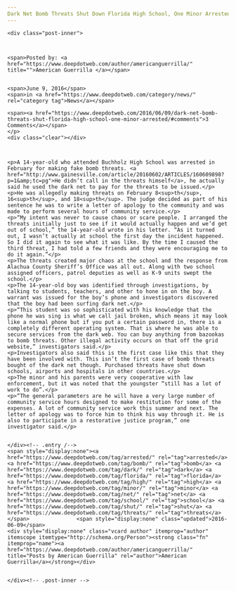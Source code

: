 ```yaml
---
Dark Net Bomb Threats Shut Down Florida High School, One Minor Arrested
---
```

<article class="post-listing post-14460 post type-post status-publish format-standard hentry category-news tag-bomb tag-dark tag-florida tag-high tag-minor tag-net tag-school tag-shut tag-threats">
    
    <div class="post-inner">
    
    
        
    <span>Posted by: <a href="https://www.deepdotweb.com/author/americanguerrilla/" title="">American Guerrilla </a></span>
    
    
    <span>June 9, 2016</span>
    <span>in <a href="https://www.deepdotweb.com/category/news/" rel="category tag">News</a></span>
    
    <span><a href="https://www.deepdotweb.com/2016/06/09/dark-net-bomb-threats-shut-florida-high-school-one-minor-arrested/#comments">3 Comments</a></span>
    </p>
    <div class="clear"></div>
    
    
    
    <p>A 14-year-old who attended Buchholz High School was arrested in February for making fake bomb threats. <a href="http://www.gainesville.com/article/20160602/ARTICLES/160609898?p=1&amp;tc=pg">He didn’t call in the threats himself</a>, he actually said he used the dark net to pay for the threats to be issued.</p>
    <p>He was allegedly making threats on February 8<sup>th</sup>, 16<sup>th</sup>, and 18<sup>th</sup>. The judge decided as part of his sentence he was to write a letter of apology to the community and was made to perform several hours of community service.</p>
    <p>“My intent was never to cause chaos or scare people. I arranged the threats initially just to see if it would actually happen and we’d get out of school,” the 14-year-old wrote in his letter. “As it turned out, I wasn’t actually at school the first day the incident happened. So I did it again to see what it was like. By the time I caused the third threat, I had told a few friends and they were encouraging me to do it again.”</p>
    <p>The threats created major chaos at the school and the response from Alachua County Sheriff’s Office was all out. Along with two school assigned officers, patrol deputies as well as K-9 units swept the school.</p>
    <p>The 14-year-old boy was identified through investigations, by talking to students, teachers, and other to hone in on the boy. A warrant was issued for the boy’s phone and investigators discovered that the boy had been surfing dark net.</p>
    <p>“This student was so sophisticated with his knowledge that the phone he was sing is what we call jail broken, which means it may look like a normal phone but if you put a certain password in, there is a completely different operating system. That is where he was able to secure services from the dark web. You can buy anything from bazookas to bomb threats. Other illegal activity occurs on that off the grid website,” investigators said.</p>
    <p>Investigators also said this is the first case like this that they have been involved with. This isn’t the first case of bomb threats bought of the dark net though. Purchased threats have shut down schools, airports and hospitals in other countries.</p>
    <p>The minor and his parents were very cooperative with law enforcement, but it was noted that the youngster “still has a lot of work to do”.</p>
    <p>“The general parameters are he will have a very large number of community service hours designed to make restitution for some of the expenses. A lot of community service work this summer and next. The letter of apology was to force him to think his way through it. He is also to participate in a restorative justice program,” one investigator said.</p>
    
    
    </div><!-- .entry /-->
    <span style="display:none"><a href="https://www.deepdotweb.com/tag/arrested/" rel="tag">arrested</a> <a href="https://www.deepdotweb.com/tag/bomb/" rel="tag">bomb</a> <a href="https://www.deepdotweb.com/tag/dark/" rel="tag">dark</a> <a href="https://www.deepdotweb.com/tag/florida/" rel="tag">florida</a> <a href="https://www.deepdotweb.com/tag/high/" rel="tag">high</a> <a href="https://www.deepdotweb.com/tag/minor/" rel="tag">minor</a> <a href="https://www.deepdotweb.com/tag/net/" rel="tag">net</a> <a href="https://www.deepdotweb.com/tag/school/" rel="tag">school</a> <a href="https://www.deepdotweb.com/tag/shut/" rel="tag">shut</a> <a href="https://www.deepdotweb.com/tag/threats/" rel="tag">threats</a></span>				<span style="display:none" class="updated">2016-06-09</span>
    <div style="display:none" class="vcard author" itemprop="author" itemscope itemtype="http://schema.org/Person"><strong class="fn" itemprop="name"><a href="https://www.deepdotweb.com/author/americanguerrilla/" title="Posts by American Guerrilla" rel="author">American Guerrilla</a></strong></div>
    
    
    </div><!-- .post-inner -->
</article><!-- .post-listing -->

